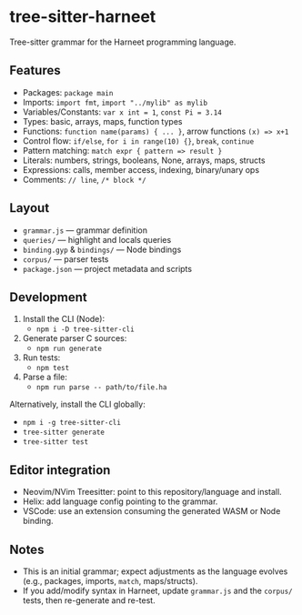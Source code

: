 # tree-sitter-harneet

Tree-sitter grammar for the Harneet programming language.

## Features
- Packages: `package main`
- Imports: `import fmt`, `import "../mylib" as mylib`
- Variables/Constants: `var x int = 1`, `const Pi = 3.14`
- Types: basic, arrays, maps, function types
- Functions: `function name(params) { ... }`, arrow functions `(x) => x+1`
- Control flow: `if/else`, `for i in range(10) {}`, `break`, `continue`
- Pattern matching: `match expr { pattern => result }`
- Literals: numbers, strings, booleans, None, arrays, maps, structs
- Expressions: calls, member access, indexing, binary/unary ops
- Comments: `// line`, `/* block */`

## Layout
- `grammar.js` — grammar definition
- `queries/` — highlight and locals queries
- `binding.gyp` & `bindings/` — Node bindings
- `corpus/` — parser tests
- `package.json` — project metadata and scripts

## Development
1. Install the CLI (Node):
   - `npm i -D tree-sitter-cli`
2. Generate parser C sources:
   - `npm run generate`
3. Run tests:
   - `npm test`
4. Parse a file:
   - `npm run parse -- path/to/file.ha`

Alternatively, install the CLI globally:
- `npm i -g tree-sitter-cli`
- `tree-sitter generate`
- `tree-sitter test`

## Editor integration
- Neovim/NVim Treesitter: point to this repository/language and install.
- Helix: add language config pointing to the grammar.
- VSCode: use an extension consuming the generated WASM or Node binding.

## Notes
- This is an initial grammar; expect adjustments as the language evolves (e.g., packages, imports, `match`, maps/structs).
- If you add/modify syntax in Harneet, update `grammar.js` and the `corpus/` tests, then re-generate and re-test.
